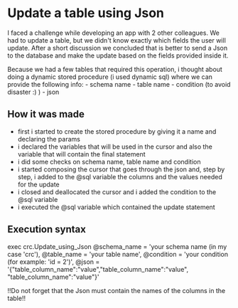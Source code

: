 # Update a table using Json

I faced a challenge while developing an app with 2 other colleagues. We had to update a table, but we didn't know exactly which fields the user will update. After a short discussion we concluded that is better to send a Json to the database and make the update based on the fields provided inside it. 

Because we had a few tables that required this operation, i thought about doing a dynamic stored procedure (i used dynamic sql) where we can provide the following info: 
    - schema name
    - table name
    - condition (to avoid disaster :) )
    - json  
 
## How it was made

- first i started to create the stored procedure by giving it a name and declaring the params
- i declared the variables that will be used in the cursor and also the variable that will contain the final statement
- i did some checks on schema name, table name and condition
- i started composing the cursor that goes through the json and, step by step, i added to the @sql variable the columns and the values needed for the update
- i closed and deallocated the cursor and i added the condition to the @sql variable
- i executed the @sql variable which contained the update statement

## Execution syntax

exec crc.Update_using_Json @schema_name = 'your schema name (in my case 'crc'), @table_name = 'your table name', @condition = 'your condition (for example: 'id = 2')', @json = '{"table_column_name":"value","table_column_name":"value", "table_column_name":"value"}' 


!!Do not forget that the Json must contain the names of the columns in the table!!

